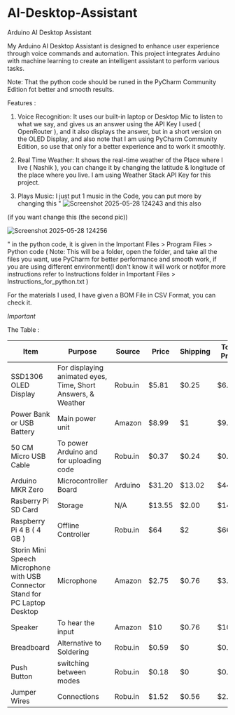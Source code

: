 # AI-Desktop-Assistant
Arduino AI Desktop Assistant

My Arduino AI Desktop Assistant is designed to enhance  user experience through voice commands and automation. This project integrates Arduino with machine learning to create an intelligent assistant to perform various tasks.

Note: That the python code should be runed in the PyCharm Community Edition fot better and smooth results.

Features :

1. Voice Recognition: It uses our built-in laptop or Desktop Mic to listen to what we say, and gives us an answer using the API Key I used ( OpenRouter ),  and it also displays the answer, but in a short version
on the OLED Display, and also  note that I am using PyCharm Community Edition, so use that only for a better experience and to work it smoothly.

2. Real Time Weather: It shows the real-time weather of the Place where I live ( Nashik ), you can change it by changing the latitude & longitude of the place where you live. I am using Weather Stack API Key
for this project.

3. Plays Music: I just put 1 music in the Code, you can put more by changing this " ![Screenshot 2025-05-28 124243](https://github.com/user-attachments/assets/844e735f-96ab-49e1-b308-fabf7dba2476) and this also

(if you want change this (the second pic))

![Screenshot 2025-05-28 124256](https://github.com/user-attachments/assets/c1dc43ce-7dea-4e5a-ae08-e7d6df614b02)

 " in the python code, it is given in the Important Files > Program Files > Python code ( Note: This will be a folder, open the folder, and take all the files you want, use PyCharm for better performance and smooth work, if you are using different environment(I don't know it will work or not)for more instructions refer to Instructions folder in Important Files > Instructions_for_python.txt )


For the materials I used, I have given a BOM File in CSV Format, you can check it.


*Important*

The Table :

|     Item      |                                                        Purpose                                                               |     Source    |     Price     |    Shipping    | Total Price
| ------------- | ---------------------------------------------------------------------------------------------------------------------------- | ------------- | ------------- | -------------- | --------------------- |
|SSD1306 OLED Display           |For displaying animated eyes, Time, Short Answers, & Weather                                                                                    |Robu.in     |$5.81            |      $0.25       |  $6.06                     |
|Power Bank or USB Battery|Main power unit                                                                  |Amazon         |$8.99          |      $1        |   $9.99            |
|50 CM Micro USB Cable |To power Arduino and for uploading code                                                             |Robu.in         |$0.37          |      $0.24       |       $0.61              |
|Arduino MKR Zero    | Microcontroller Board                                  |Arduino        | $31.20 |   $13.02    |      $44.22         |
|Rasberry Pi SD Card    | Storage                                 |N/A        | $13.55 |   $2.00    |      $14.55         |   
|Raspberry Pi 4  B ( 4 GB )  | Offline Controller                                |Robu.in        | $64 |   $2    |      $66         | 
|Storin Mini Speech Microphone with USB Connector Stand for PC Laptop Desktop  | Microphone                                 |Amazon        | $2.75 |   $0.76    |      $3.51         |
|Speaker  | To hear the input                                 |Amazon        | $10 |   $0.76    |      $10.76         |
|Breadboard  | Alternative to Soldering                                 |Robu.in        | $0.59 |   $0    |      $0.59         |
|Push Button  | switching between modes                                 |Robu.in        | $0.18 |   $0    |      $0.18         |
|Jumper Wires  | Connections                                 |Robu.in        | $1.52 |   $0.56    |      $2.076         |

